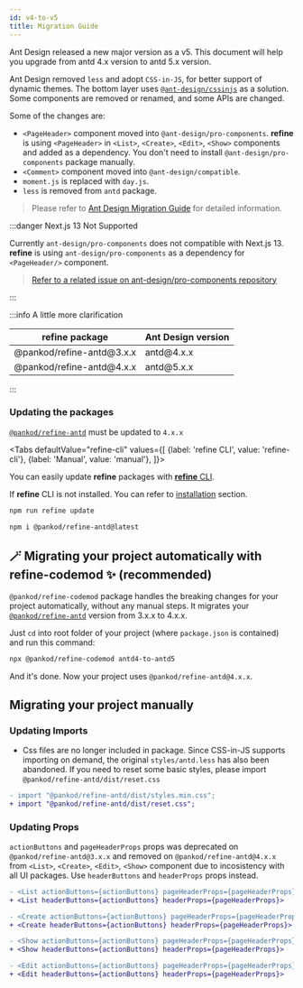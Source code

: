 ```yaml
---
id: v4-to-v5
title: Migration Guide
---
```


Ant Design released a new major version as a v5. This document will help you upgrade from antd 4.x version to antd 5.x version.

Ant Design removed `less` and adopt `CSS-in-JS`, for better support of dynamic themes. The bottom layer uses [`@ant-design/cssinjs`](https://github.com/ant-design/cssinjs) as a solution.
Some components are removed or renamed, and some APIs are changed.

Some of the changes are:

-   `<PageHeader>` component moved into `@ant-design/pro-components`. **refine** is using `<PageHeader>` in `<List>`, `<Create>`, `<Edit>`, `<Show>` components and added as a dependency. You don't need to install `@ant-design/pro-components` package manually.
-   `<Comment>` component moved into `@ant-design/compatible`.
-   `moment.js` is replaced with `day.js`.
-   `less` is removed from `antd` package.

> Please refer to [Ant Design Migration Guide](https://ant.design/docs/react/migration-v5) for detailed information.

:::danger Next.js 13 Not Supported

Currently `ant-design/pro-components` does not compatible with Next.js 13.
**refine** is using `ant-design/pro-components` as a dependency for `<PageHeader/>` component.

> [Refer to a related issue on ant-design/pro-components repository](https://github.com/ant-design/pro-components/issues/6338)

:::

:::info A little more clarification

| **refine** package                | Ant Design version |
| --------------------------------- | ------------------ |
| &#64;pankod/refine-antd&#64;3.x.x | antd&#64;4.x.x     |
| &#64;pankod/refine-antd&#64;4.x.x | antd&#64;5.x.x     |

:::

### Updating the packages

[`@pankod/refine-antd`](https://github.com/refinedev/refine/tree/next/packages/antd) must be updated to `4.x.x`

<Tabs
defaultValue="refine-cli"
values={[
{label: 'refine CLI', value: 'refine-cli'},
{label: 'Manual', value: 'manual'},
]}>

<TabItem value="refine-cli">

You can easily update **refine** packages with [**refine** CLI](https://refine.dev/docs/packages/documentation/cli/#update).

If **refine** CLI is not installed. You can refer to [installation](https://refine.dev/docs/packages/documentation/cli/#how-to-add-to-an-existing-project) section.

```bash
npm run refine update
```

</TabItem>

<TabItem value="manual">

```bash
npm i @pankod/refine-antd@latest
```

</TabItem>

</Tabs>

## 🪄 Migrating your project automatically with refine-codemod ✨ (recommended)

`@pankod/refine-codemod` package handles the breaking changes for your project automatically, without any manual steps. It migrates your [`@pankod/refine-antd`](https://github.com/refinedev/refine/tree/next/packages/antd) version from 3.x.x to 4.x.x.

Just `cd` into root folder of your project (where `package.json` is contained) and run this command:

```sh
npx @pankod/refine-codemod antd4-to-antd5
```

And it's done. Now your project uses `@pankod/refine-antd@4.x.x`.

## Migrating your project manually

### Updating Imports

-   Css files are no longer included in package. Since CSS-in-JS supports importing on demand, the original `styles/antd.less` has also been abandoned. If you need to reset some basic styles, please import `@pankod/refine-antd/dist/reset.css`

```diff title="App.tsx"
- import "@pankod/refine-antd/dist/styles.min.css";
+ import "@pankod/refine-antd/dist/reset.css";
```

### Updating Props

`actionButtons` and `pageHeaderProps` props was deprecated on `@pankod/refine-antd@3.x.x` and removed on `@pankod/refine-antd@4.x.x` from `<List>`, `<Create>`, `<Edit>`, `<Show>` component due to incosistency with all UI packages. Use `headerButtons` and `headerProps` props instead.

```diff title="List.tsx"
- <List actionButtons={actionButtons} pageHeaderProps={pageHeaderProps}>
+ <List headerButtons={actionButtons} headerProps={pageHeaderProps}>
```

```diff title="Create.tsx"
- <Create actionButtons={actionButtons} pageHeaderProps={pageHeaderProps}>
+ <Create headerButtons={actionButtons} headerProps={pageHeaderProps}>
```

```diff title="Show.tsx"
- <Show actionButtons={actionButtons} pageHeaderProps={pageHeaderProps}>
+ <Show headerButtons={actionButtons} headerProps={pageHeaderProps}>
```

```diff title="Edit.tsx"
- <Edit actionButtons={actionButtons} pageHeaderProps={pageHeaderProps}>
+ <Edit headerButtons={actionButtons} headerProps={pageHeaderProps}>
```
